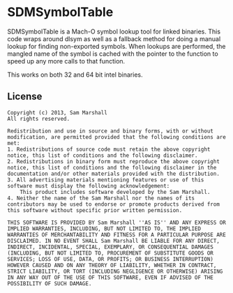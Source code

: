 SDMSymbolTable
==============

SDMSymbolTable is a Mach-O symbol lookup tool for linked binaries. This code wraps around dlsym as well as a fallback method for doing a manual lookup for finding non-exported symbols. When lookups are performed, the mangled name of the symbol is cached with the pointer to the function to speed up any more calls to that function.

This works on both 32 and 64 bit intel binaries.  


License
-------
	Copyright (c) 2013, Sam Marshall
	All rights reserved.
	
	Redistribution and use in source and binary forms, with or without modification, are permitted provided that the following conditions are met:
	1. Redistributions of source code must retain the above copyright notice, this list of conditions and the following disclaimer.
	2. Redistributions in binary form must reproduce the above copyright notice, this list of conditions and the following disclaimer in the documentation and/or other materials provided with the distribution.
	3. All advertising materials mentioning features or use of this software must display the following acknowledgement:
		This product includes software developed by the Sam Marshall.
	4. Neither the name of the Sam Marshall nor the names of its contributors may be used to endorse or promote products derived from this software without specific prior written permission.
	
	THIS SOFTWARE IS PROVIDED BY Sam Marshall ''AS IS'' AND ANY EXPRESS OR IMPLIED WARRANTIES, INCLUDING, BUT NOT LIMITED TO, THE IMPLIED WARRANTIES OF MERCHANTABILITY AND FITNESS FOR A PARTICULAR PURPOSE ARE DISCLAIMED. IN NO EVENT SHALL Sam Marshall BE LIABLE FOR ANY DIRECT, INDIRECT, INCIDENTAL, SPECIAL, EXEMPLARY, OR CONSEQUENTIAL DAMAGES (INCLUDING, BUT NOT LIMITED TO, PROCUREMENT OF SUBSTITUTE GOODS OR SERVICES; LOSS OF USE, DATA, OR PROFITS; OR BUSINESS INTERRUPTION) HOWEVER CAUSED AND ON ANY THEORY OF LIABILITY, WHETHER IN CONTRACT, STRICT LIABILITY, OR TORT (INCLUDING NEGLIGENCE OR OTHERWISE) ARISING IN ANY WAY OUT OF THE USE OF THIS SOFTWARE, EVEN IF ADVISED OF THE POSSIBILITY OF SUCH DAMAGE.